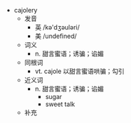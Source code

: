 - cajolery
  - 发音
    - 英 /kə'dʒəuləri/
    - 美 /undefined/
  - 词义
    - n. 甜言蜜语；诱骗；谄媚
  - 同根词
    - vt. cajole 以甜言蜜语哄骗；勾引
  - 近义词
    - n. 甜言蜜语；诱骗；谄媚
      - sugar
      - sweet talk
  - 补充